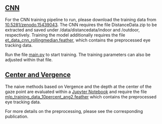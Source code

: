 ## [CNN](<CNNET>)
For the CNN training pipeline to run, please download the training data from [10.5281/zenodo.15439043](https://zenodo.org/records/15439043). The CNN requires the file DistanceData.zip to be extracted and saved under /data/distancedata/indoor and /outdoor, respectively. Training the model additionally requires the file [et_data_cnn_rollingmedian.feather](<data/et_data_cnn_rollingmedian.feather>), which contains the preprocessed eye tracking data.  

Run the file [main.py](<CNNET/main.py>) to start training. The training parameters can also be adjusted within that file.  

## [Center and Vergence](<Center and Vergence>)
The naive methods based on Vergence and the depth at the center of the gaze point are evaluated within a [Jupyter Notebook](</GazeDistancePrediction/Center and Vergence/center_estimation.ipynb>) and require the file [mlp_training_data_10percent_ang2.feather](<data/mlp_training_data_10percent_ang2.feather>) which contains the preprocessed eye tracking data.  

For more details on the preprocessing, please see the corresponding publication.  
